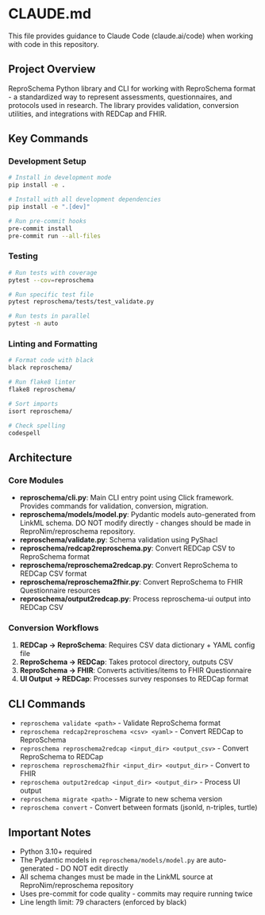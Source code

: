 # CLAUDE.md

This file provides guidance to Claude Code (claude.ai/code) when working with code in this repository.

## Project Overview

ReproSchema Python library and CLI for working with ReproSchema format - a standardized way to represent assessments, questionnaires, and protocols used in research. The library provides validation, conversion utilities, and integrations with REDCap and FHIR.

## Key Commands

### Development Setup
```bash
# Install in development mode
pip install -e .

# Install with all development dependencies  
pip install -e ".[dev]"

# Run pre-commit hooks
pre-commit install
pre-commit run --all-files
```

### Testing
```bash
# Run tests with coverage
pytest --cov=reproschema

# Run specific test file
pytest reproschema/tests/test_validate.py

# Run tests in parallel
pytest -n auto
```

### Linting and Formatting
```bash
# Format code with black
black reproschema/

# Run flake8 linter
flake8 reproschema/

# Sort imports
isort reproschema/

# Check spelling
codespell
```

## Architecture

### Core Modules

- **reproschema/cli.py**: Main CLI entry point using Click framework. Provides commands for validation, conversion, migration.
- **reproschema/models/model.py**: Pydantic models auto-generated from LinkML schema. DO NOT modify directly - changes should be made in ReproNim/reproschema repository.
- **reproschema/validate.py**: Schema validation using PyShacl
- **reproschema/redcap2reproschema.py**: Convert REDCap CSV to ReproSchema format
- **reproschema/reproschema2redcap.py**: Convert ReproSchema to REDCap CSV format  
- **reproschema/reproschema2fhir.py**: Convert ReproSchema to FHIR Questionnaire resources
- **reproschema/output2redcap.py**: Process reproschema-ui output into REDCap CSV

### Conversion Workflows

1. **REDCap → ReproSchema**: Requires CSV data dictionary + YAML config file
2. **ReproSchema → REDCap**: Takes protocol directory, outputs CSV
3. **ReproSchema → FHIR**: Converts activities/items to FHIR Questionnaire
4. **UI Output → REDCap**: Processes survey responses to REDCap format

## CLI Commands

- `reproschema validate <path>` - Validate ReproSchema format
- `reproschema redcap2reproschema <csv> <yaml>` - Convert REDCap to ReproSchema
- `reproschema reproschema2redcap <input_dir> <output_csv>` - Convert ReproSchema to REDCap
- `reproschema reproschema2fhir <input_dir> <output_dir>` - Convert to FHIR
- `reproschema output2redcap <input_dir> <output_dir>` - Process UI output
- `reproschema migrate <path>` - Migrate to new schema version
- `reproschema convert` - Convert between formats (jsonld, n-triples, turtle)

## Important Notes

- Python 3.10+ required
- The Pydantic models in `reproschema/models/model.py` are auto-generated - DO NOT edit directly
- All schema changes must be made in the LinkML source at ReproNim/reproschema repository
- Uses pre-commit for code quality - commits may require running twice
- Line length limit: 79 characters (enforced by black)